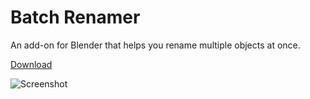 # Batch Renamer
An add-on for Blender that helps you rename multiple objects at once.

[Download](https://raw.githubusercontent.com/gregzaal/batch-renamer/master/batch_rename.py)

![Screenshot](http://i.imgur.com/L34AjMp.png)
